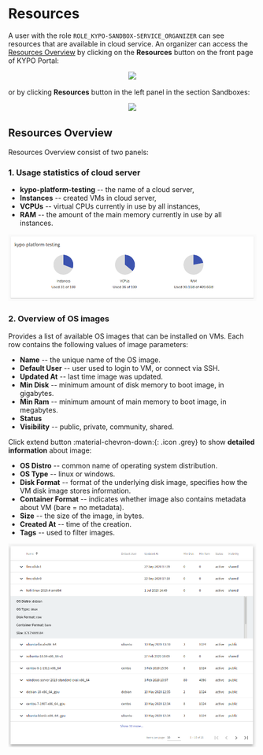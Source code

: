 # Resources
A user with the role `ROLE_KYPO-SANDBOX-SERVICE_ORGANIZER` can see resources that are available in cloud service. An organizer can access the [Resources Overview](#pool-overview) by clicking on the **Resources** button on the front page of KYPO Portal:
<p align="center">
  <img src="../../../img/kypo-portal/sandboxes/resources/sandboxes-agenda-resources.png">
</p>

or by clicking **Resources** button in the left panel in the section Sandboxes: 

<p align="center">
  <img src="../../../img/kypo-portal/sandboxes/resources/resources-sidebar.png">
</p>

## Resources Overview

Resources Overview consist of two panels:

### 1. Usage statistics of cloud server
* **kypo-platform-testing** -- the name of a cloud server,
* **Instances** -- created VMs in cloud server,
* **VCPUs** -- virtual CPUs currently in use by all instances,
* **RAM** -- the amount of the main memory currently in use by all instances.

![usage-statistics](../../img/kypo-portal/sandboxes/resources/usage-stats.png)

### 2. Overview of OS images
Provides a list of available OS images that can be installed on VMs. Each row contains the following values of image parameters:

* **Name** -- the unique name of the OS image.
* **Default User** -- user used to login to VM, or connect via SSH.
* **Updated At** -- last time image was updated.
* **Min Disk** -- minimum amount of disk memory to boot image, in gigabytes.
* **Min Ram** -- minimum amount of main memory to boot image, in megabytes.
* **Status**
* **Visibility** -- public, private, community, shared.

Click extend button :material-chevron-down:{: .icon .grey} to show **detailed information** about image: 

* **OS Distro** -- common name of operating system distribution.
* **OS Type** -- linux or windows.
* **Disk Format** -- format of the underlying disk image, specifies how the VM disk image stores information.
* **Container Format** -- indicates whether image also contains metadata about VM (bare = no metadata).
* **Size** -- the size of the image, in bytes.
* **Created At** -- time of the creation.
* **Tags** -- used to filter images.

![overview-images](../../img/kypo-portal/sandboxes/resources/overview-images.png)
